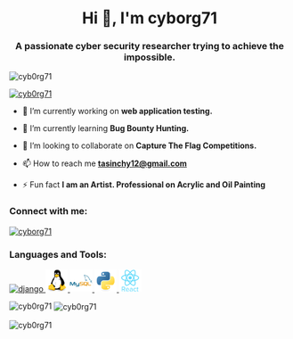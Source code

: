 <h1 align="center">Hi 👋, I'm cyborg71</h1>
<h3 align="center">A passionate cyber security researcher trying to achieve the impossible.</h3>

<p align="left"> <img src="https://komarev.com/ghpvc/?username=cyb0rg71&label=Profile%20views&color=0e75b6&style=flat" alt="cyb0rg71" /> </p>

<p align="left"> <a href="https://github.com/ryo-ma/github-profile-trophy"><img src="https://github-profile-trophy.vercel.app/?username=cyb0rg71" alt="cyb0rg71" /></a> </p>

- 🔭 I’m currently working on **web application testing.**

- 🌱 I’m currently learning **Bug Bounty Hunting.**

- 👯 I’m looking to collaborate on **Capture The Flag Competitions.**

- 📫 How to reach me **tasinchy12@gmail.com**

- ⚡ Fun fact **I am an Artist. Professional on Acrylic and Oil Painting**

<h3 align="left">Connect with me:</h3>
<p align="left">
<a href="https://linkedin.com/in/cyborg71" target="blank"><img align="center" src="https://raw.githubusercontent.com/rahuldkjain/github-profile-readme-generator/master/src/images/icons/Social/linked-in-alt.svg" alt="cyborg71" height="30" width="40" /></a>
</p>

<h3 align="left">Languages and Tools:</h3>
<p align="left"> <a href="https://www.djangoproject.com/" target="_blank" rel="noreferrer"> <img src="https://cdn.worldvectorlogo.com/logos/django.svg" alt="django" width="40" height="40"/> </a> <a href="https://www.linux.org/" target="_blank" rel="noreferrer"> <img src="https://raw.githubusercontent.com/devicons/devicon/master/icons/linux/linux-original.svg" alt="linux" width="40" height="40"/> </a> <a href="https://www.mysql.com/" target="_blank" rel="noreferrer"> <img src="https://raw.githubusercontent.com/devicons/devicon/master/icons/mysql/mysql-original-wordmark.svg" alt="mysql" width="40" height="40"/> </a> <a href="https://www.python.org" target="_blank" rel="noreferrer"> <img src="https://raw.githubusercontent.com/devicons/devicon/master/icons/python/python-original.svg" alt="python" width="40" height="40"/> </a> <a href="https://reactjs.org/" target="_blank" rel="noreferrer"> <img src="https://raw.githubusercontent.com/devicons/devicon/master/icons/react/react-original-wordmark.svg" alt="react" width="40" height="40"/> </a> </p>

<p><img align="left" src="https://github-readme-stats.vercel.app/api/top-langs?username=cyb0rg71&show_icons=true&locale=en&layout=compact" alt="cyb0rg71" /></p>

<p>&nbsp;<img align="center" src="https://github-readme-stats.vercel.app/api?username=cyb0rg71&show_icons=true&locale=en" alt="cyb0rg71" /></p>

<p><img align="center" src="https://github-readme-streak-stats.herokuapp.com/?user=cyb0rg71&" alt="cyb0rg71" /></p>

